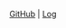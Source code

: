 [GitHub](https://github.com/danktapir) | [Log](https://github.com/danktapir/sp241/blob/master/TXT/mylog.txt)
